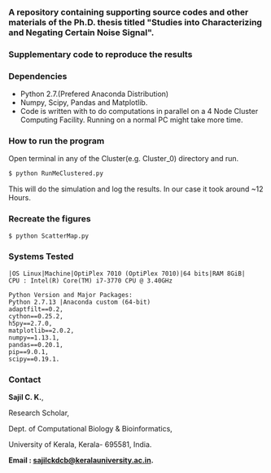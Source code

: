 ### A repository containing supporting source codes and other materials of the Ph.D. thesis titled "Studies into Characterizing and Negating Certain Noise Signal".

### Supplementary code to reproduce the results

### Dependencies
* Python 2.7.(Prefered Anaconda Distribution)
* Numpy, Scipy, Pandas and Matplotlib.
* Code is written with to do computations in parallel on a 4 Node Cluster Computing Facility. Running on a normal PC might take more time.

### How to run the program
Open terminal in any of the Cluster(e.g. Cluster_0) directory and run.

```bash
$ python RunMeClustered.py
```
This will do the simulation and log the results. In our case it took around ~12 Hours.

### Recreate the figures

```bash
$ python ScatterMap.py
```


### Systems Tested

```console
|OS Linux|Machine|OptiPlex 7010 (OptiPlex 7010)|64 bits|RAM 8GiB|
CPU : Intel(R) Core(TM) i7-3770 CPU @ 3.40GHz

Python Version and Major Packages:
Python 2.7.13 |Anaconda custom (64-bit)
adaptfilt==0.2, 
cython==0.25.2, 
h5py==2.7.0, 
matplotlib==2.0.2, 
numpy==1.13.1, 
pandas==0.20.1, 
pip==9.0.1,
scipy==0.19.1. 
```

### Contact
**Sajil C. K.**,

Research Scholar,

Dept. of Computational Biology & Bioinformatics,

University of Kerala, Kerala- 695581, India.

**Email : sajilckdcb@keralauniversity.ac.in.**


